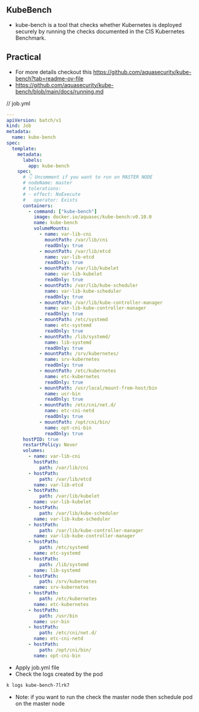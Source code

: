 
## KubeBench
- kube-bench is a tool that checks whether Kubernetes is deployed securely by running the checks documented in the CIS Kubernetes Benchmark.


## Practical
- For more details checkout this https://github.com/aquasecurity/kube-bench?tab=readme-ov-file
- https://github.com/aquasecurity/kube-bench/blob/main/docs/running.md

// job.yml
```yml
---
apiVersion: batch/v1
kind: Job
metadata:
  name: kube-bench
spec:
  template:
    metadata:
      labels:
        app: kube-bench
    spec:
      # 👇 Uncomment if you want to run on MASTER NODE
      # nodeName: master
      # tolerations:
      # - effect: NoExecute
      #   operator: Exists
      containers:
        - command: ["kube-bench"]
          image: docker.io/aquasec/kube-bench:v0.10.0
          name: kube-bench
          volumeMounts:
            - name: var-lib-cni
              mountPath: /var/lib/cni
              readOnly: true
            - mountPath: /var/lib/etcd
              name: var-lib-etcd
              readOnly: true
            - mountPath: /var/lib/kubelet
              name: var-lib-kubelet
              readOnly: true
            - mountPath: /var/lib/kube-scheduler
              name: var-lib-kube-scheduler
              readOnly: true
            - mountPath: /var/lib/kube-controller-manager
              name: var-lib-kube-controller-manager
              readOnly: true
            - mountPath: /etc/systemd
              name: etc-systemd
              readOnly: true
            - mountPath: /lib/systemd/
              name: lib-systemd
              readOnly: true
            - mountPath: /srv/kubernetes/
              name: srv-kubernetes
              readOnly: true
            - mountPath: /etc/kubernetes
              name: etc-kubernetes
              readOnly: true
            - mountPath: /usr/local/mount-from-host/bin
              name: usr-bin
              readOnly: true
            - mountPath: /etc/cni/net.d/
              name: etc-cni-netd
              readOnly: true
            - mountPath: /opt/cni/bin/
              name: opt-cni-bin
              readOnly: true
      hostPID: true
      restartPolicy: Never
      volumes:
        - name: var-lib-cni
          hostPath:
            path: /var/lib/cni
        - hostPath:
            path: /var/lib/etcd
          name: var-lib-etcd
        - hostPath:
            path: /var/lib/kubelet
          name: var-lib-kubelet
        - hostPath:
            path: /var/lib/kube-scheduler
          name: var-lib-kube-scheduler
        - hostPath:
            path: /var/lib/kube-controller-manager
          name: var-lib-kube-controller-manager
        - hostPath:
            path: /etc/systemd
          name: etc-systemd
        - hostPath:
            path: /lib/systemd
          name: lib-systemd
        - hostPath:
            path: /srv/kubernetes
          name: srv-kubernetes
        - hostPath:
            path: /etc/kubernetes
          name: etc-kubernetes
        - hostPath:
            path: /usr/bin
          name: usr-bin
        - hostPath:
            path: /etc/cni/net.d/
          name: etc-cni-netd
        - hostPath:
            path: /opt/cni/bin/
          name: opt-cni-bin
```

- Apply job.yml file
- Check the logs created by the pod
```bash
k logs kube-bench-7lrk7
```
- Note: if you want to run the check the master node then schedule pod on the master node